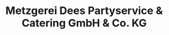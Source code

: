 ---
title: "Metzgerei Dees Partyservice & Catering GmbH & Co. KG"
url: /bergtheim/metzgerei-dees-partyservice-und-catering-gmbh-und-co-kg/
shop: Metzgerei
---